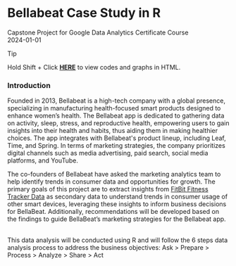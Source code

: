 # Bellabeat Case Study in R
Capstone Project for Google Data Analytics Certificate Course \
2024-01-01

> [!TIP]
> Hold Shift + Click [**HERE**](https://htmlpreview.github.io/?https://github.com/joyccheng/BellaBeat-Case-Study-in-R/blob/main/Bellabeat-Case-Study.html) to view codes and graphs in HTML.

### Introduction
Founded in 2013, Bellabeat is a high-tech company with a global presence, specializing in manufacturing health-focused smart products designed to enhance women’s health. The Bellabeat app is dedicated to gathering data on activity, sleep, stress, and reproductive health, empowering users to gain insights into their health and habits, thus aiding them in making healthier choices. The app integrates with Bellabeat's product lineup, including Leaf, Time, and Spring. In terms of marketing strategies, the company prioritizes digital channels such as media advertising, paid search, social media platforms, and YouTube.

The co-founders of Bellabeat have asked the marketing analytics team to help identify trends in consumer data and opportunities for growth. The  primary goals of this project are to extract insights from [FitBit Fitness Tracker Data](https://www.kaggle.com/datasets/arashnic/fitbit) as secondary data to understand trends in consumer usage of other smart devices, leveraging these insights to inform business decisions for BellaBeat. Additionally, recommendations will be developed based on the findings to guide BellaBeat’s marketing strategies for the Bellabeat app.


<br>
This data analysis will be conducted using R and will follow the 6 steps data analysis process to address the business objectives: 
Ask > Prepare > Process > Analyze > Share > Act
<br>


